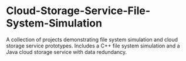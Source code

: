 # Cloud-Storage-Service-File-System-Simulation
A collection of projects demonstrating file system simulation and cloud storage service prototypes. Includes a C++ file system simulation and a Java cloud storage service with data redundancy.
